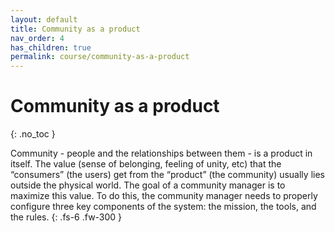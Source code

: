 ```yaml
---
layout: default
title: Community as a product
nav_order: 4
has_children: true
permalink: course/community-as-a-product
---
```


# Community as a product
{: .no_toc }

Community - people and the relationships between them - is a product in itself. The value (sense of belonging, feeling of unity, etc) that the “consumers” (the users) get from the “product” (the community) usually lies outside the physical world. The goal of a community manager is to maximize this value. To do this, the community manager needs to properly configure three key components of the system: the mission, the tools, and the rules.
{: .fs-6 .fw-300 }